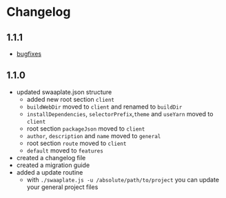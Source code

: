 # Changelog

## 1.1.1

* [bugfixes](https://github.com/inpercima/swaaplate/commit/863c85f691af6dc1d139823402b012d4d2a150cc)

## 1.1.0

* updated swaaplate.json structure
  * added new root section `client`
  * `buildWebDir` moved to `client` and renamed to `buildDir`
  * `installDependencies`, `selectorPrefix`,`theme` and `useYarn` moved to `client`
  * root section `packageJson` moved to `client`
  * `author`, `description` and `name` moved to `general`
  * root section `route` moved to `client`
  * `default` moved to `features`
* created a changelog file
* created a migration guide
* added a update routine
  * with `./swaaplate.js -u /absolute/path/to/project` you can update your general project files
